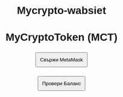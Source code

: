 # Mycrypto-wabsiet<!DOCTYPE html><html lang="en">
<head>
    <meta charset="UTF-8">
    <meta name="viewport" content="width=device-width, initial-scale=1.0">
    <title>MyCryptoToken</title>
    <script src="https://cdn.jsdelivr.net/npm/web3/dist/web3.min.js"></script>
    <style>
        body { font-family: Arial, sans-serif; text-align: center; }
        button { padding: 10px; margin: 5px; }
    </style>
</head>
<body>
    <h1>MyCryptoToken (MCT)</h1>
    <button onclick="connectWallet()">Свържи MetaMask</button>
    <p id="account"></p>
    <button onclick="getBalance()">Провери Баланс</button>
    <p id="balance"></p><script>
    let account;
    const contractAddress = "0xYourContractAddress"; // Смени с реалния адрес
    const contractABI = [ /* Добави ABI тук */ ];
    
    async function connectWallet() {
        if (window.ethereum) {
            const accounts = await ethereum.request({ method: "eth_requestAccounts" });
            account = accounts[0];
            document.getElementById("account").innerText = "Свързан: " + account;
        } else {
            alert("Инсталирай MetaMask!");
        }
    }
    
    async function getBalance() {
        const web3 = new Web3(window.ethereum);
        const contract = new web3.eth.Contract(contractABI, contractAddress);
        const balance = await contract.methods.balanceOf(account).call();
        document.getElementById("balance").innerText = "Баланс: " + balance;
    }
</script>

</body>
</html>
